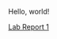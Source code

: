 Hello, world!

[Lab Report 1](https://aconsiglio03.github.io/cse15l-lab-reports/lab-report-1-week-2.html)
